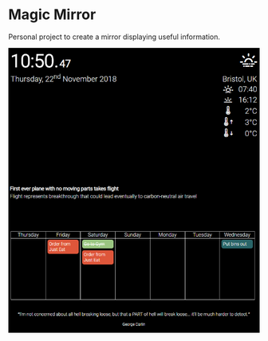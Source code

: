 # Magic Mirror

Personal project to create a mirror displaying useful information.

![Screenshot](img/screenshot.png)